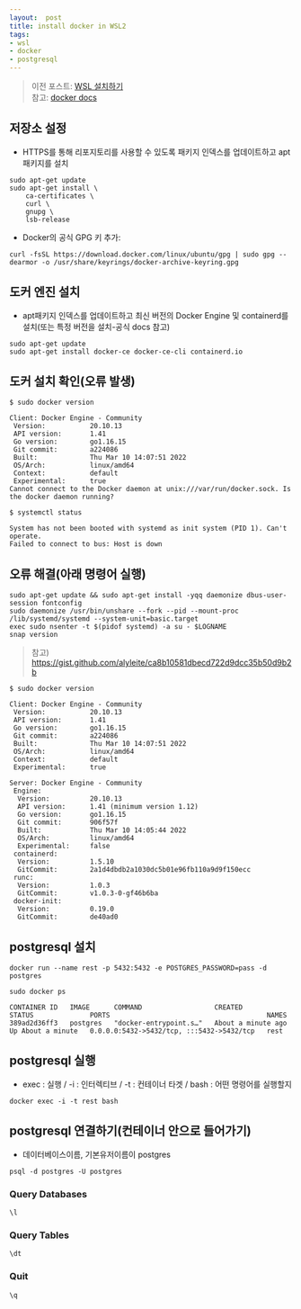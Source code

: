 ```yaml
---
layout:  post
title: install docker in WSL2
tags:
- wsl
- docker
- postgresql
---
```


> 이전 포스트: [WSL 설치하기](https://joelweon.github.io/2021/08/31/wsl-install.html)  
> 참고: [docker docs](https://docs.docker.com/engine/install/ubuntu/)


## 저장소 설정
- HTTPS를 통해 리포지토리를 사용할 수 있도록 패키지 인덱스를 업데이트하고 apt패키지를 설치
```shell
sudo apt-get update
sudo apt-get install \
    ca-certificates \
    curl \
    gnupg \
    lsb-release
```
- Docker의 공식 GPG 키 추가:
```shell
curl -fsSL https://download.docker.com/linux/ubuntu/gpg | sudo gpg --dearmor -o /usr/share/keyrings/docker-archive-keyring.gpg
```

## 도커 엔진 설치
- apt패키지 인덱스를 업데이트하고 최신 버전의 Docker Engine 및 containerd를 설치(또는 특정 버전을 설치-공식 docs 참고)
```shell
sudo apt-get update
sudo apt-get install docker-ce docker-ce-cli containerd.io
```

## 도커 설치 확인(오류 발생)
```shell
$ sudo docker version

Client: Docker Engine - Community
 Version:           20.10.13
 API version:       1.41
 Go version:        go1.16.15
 Git commit:        a224086
 Built:             Thu Mar 10 14:07:51 2022
 OS/Arch:           linux/amd64
 Context:           default
 Experimental:      true
Cannot connect to the Docker daemon at unix:///var/run/docker.sock. Is the docker daemon running?

$ systemctl status

System has not been booted with systemd as init system (PID 1). Can't operate.
Failed to connect to bus: Host is down
```

## 오류 해결(아래 명령어 실행)
```shell
sudo apt-get update && sudo apt-get install -yqq daemonize dbus-user-session fontconfig
sudo daemonize /usr/bin/unshare --fork --pid --mount-proc /lib/systemd/systemd --system-unit=basic.target
exec sudo nsenter -t $(pidof systemd) -a su - $LOGNAME
snap version
```
> 참고) https://gist.github.com/alyleite/ca8b10581dbecd722d9dcc35b50d9b2b

```shell
$ sudo docker version

Client: Docker Engine - Community
 Version:           20.10.13
 API version:       1.41
 Go version:        go1.16.15
 Git commit:        a224086
 Built:             Thu Mar 10 14:07:51 2022
 OS/Arch:           linux/amd64
 Context:           default
 Experimental:      true

Server: Docker Engine - Community
 Engine:
  Version:          20.10.13
  API version:      1.41 (minimum version 1.12)
  Go version:       go1.16.15
  Git commit:       906f57f
  Built:            Thu Mar 10 14:05:44 2022
  OS/Arch:          linux/amd64
  Experimental:     false
 containerd:
  Version:          1.5.10
  GitCommit:        2a1d4dbdb2a1030dc5b01e96fb110a9d9f150ecc
 runc:
  Version:          1.0.3
  GitCommit:        v1.0.3-0-gf46b6ba
 docker-init:
  Version:          0.19.0
  GitCommit:        de40ad0
```

## postgresql 설치

```shell
docker run --name rest -p 5432:5432 -e POSTGRES_PASSWORD=pass -d postgres
```
```shell
sudo docker ps

CONTAINER ID   IMAGE      COMMAND                  CREATED              STATUS              PORTS                                       NAMES
389ad2d36ff3   postgres   "docker-entrypoint.s…"   About a minute ago   Up About a minute   0.0.0.0:5432->5432/tcp, :::5432->5432/tcp   rest
```

## postgresql 실행
- exec : 실행 / -i : 인터렉티브 / -t : 컨테이너 타겟 / bash : 어떤 명령어를 실행할지
```shell
docker exec -i -t rest bash
```
## postgresql 연결하기(컨테이너 안으로 들어가기)
- 데이터베이스이름, 기본유저이름이 postgres
```shell
psql -d postgres -U postgres
```

### Query Databases
```
\l
```

### Query Tables
```
\dt
```

### Quit
```
\q
```
